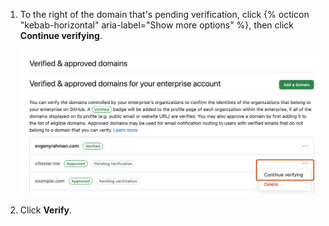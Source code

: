 1. To the right of the domain that's pending verification, click {% octicon "kebab-horizontal" aria-label="Show more options" %}, then click **Continue verifying**.

   ![Screenshot of the list of verified and approved domains for your enterprise. A dropdown menu labeled with three dots is expanded and highlighted with an orange outline, along with the "Continue verifying domain" option.](/assets/images/help/enterprises/continue-verifying-domain-enterprise.png)
1. Click **Verify**.
